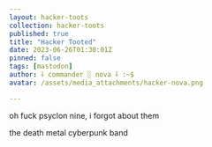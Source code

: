 ```yaml
---
layout: hacker-toots
collection: hacker-toots
published: true
title: "Hacker Tooted"
date: 2023-06-26T01:30:01Z
pinned: false
tags: [mastodon]
author: ⸸ commander ░ nova ⸸ :~$
avatar: /assets/media_attachments/hacker-nova.png

---
```


<p>oh fuck psyclon nine, i forgot about them</p><p>the death metal cyberpunk band</p>


